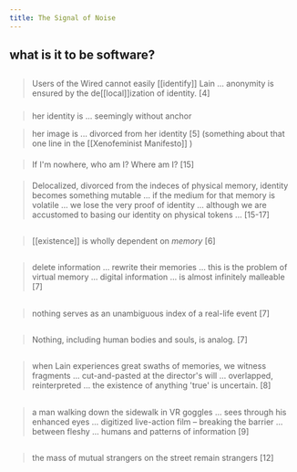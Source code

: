 ```yaml
---
title: The Signal of Noise
---
```


## what is it to be software?
##
> Users of the Wired cannot easily [[identify]] Lain ... anonymity is ensured by the de[[local]]ization of identity.
[4]
###
> her identity is ... seemingly without anchor

> her image is ... divorced from her identity 
[5]
(something about that one line in the [[Xenofeminist Manifesto]] )
####
> If I'm nowhere, who am I? Where am I?
[15]
####
> Delocalized, divorced from the indeces of physical memory, identity becomes something mutable ... if the medium for that memory is volatile ... we lose the very proof of identity ... although we are accustomed to basing our identity on physical tokens ... 
[15-17]
####
##
> [[existence]] is wholly dependent on *memory*
[6]
##
> delete information ... rewrite their memories ... this is the problem of virtual memory ... digital information ... is almost infinitely malleable
[7]
##
> nothing serves as an unambiguous index of a real-life event
[7]
##
> Nothing, including human bodies and souls, is analog.
[7]
##
> when Lain experiences great swaths of memories, we witness fragments ... cut-and-pasted at the director's will ... overlapped, reinterpreted ... the existence of anything 'true' is uncertain.
[8]
##
> a man walking down the sidewalk in VR goggles ... sees through his enhanced eyes ... digitized live-action film – breaking the barrier ... between fleshy ... humans and patterns of information
[9]
##
> the mass of mutual strangers on the street remain strangers
[12]
##
